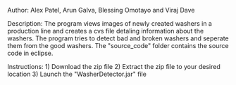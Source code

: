 Author: Alex Patel, Arun Galva, Blessing Omotayo and Viraj Dave

Description: The program views images of newly created washers in a production line and creates a cvs file detaling information about the washers.
             The program tries to detect bad and broken washers and seperate them from the good washers. 
             The "source_code" folder contains the source code in eclipse. 

Instructions: 1) Download the zip file 
              2) Extract the zip file to your desired location 
              3) Launch the "WasherDetector.jar" file
